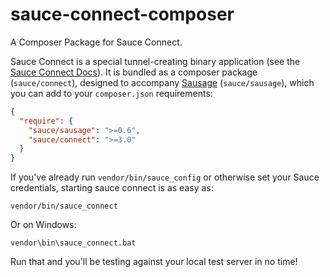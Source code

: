 sauce-connect-composer
======================

A Composer Package for Sauce Connect.

Sauce Connect is a special tunnel-creating binary application (see the [Sauce
Connect Docs](http://saucelabs.com/docs/connect)). It is bundled as a
composer package (`sauce/connect`), designed to accompany
[Sausage](http://github.com/jlipps/sausage) (`sauce/sausage`), which you can
add to your `composer.json` requirements:

```json
{
  "require": {
    "sauce/sausage": ">=0.6",
    "sauce/connect": ">=3.0"
  }
}
```

If you've already run `vendor/bin/sauce_config` or otherwise set your Sauce
credentials, starting sauce connect is as easy as:

    vendor/bin/sauce_connect

Or on Windows:

    vendor\bin\sauce_connect.bat

Run that and you'll be testing against your local test server in no time!
